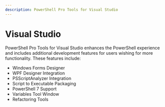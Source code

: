 ```yaml
---
description: PowerShell Pro Tools for Visual Studio
---
```


# Visual Studio

PowerShell Pro Tools for Visual Studio enhances the PowerShell experience and includes additional development features for users wishing for more functionality. These features include:&#x20;

* Windows Forms Designer
* WPF Designer Integration
* PSScriptAnalyzer Integration
* Script to Executable Packaging&#x20;
* PowerShell 7 Support
* Variables Tool Window
* Refactoring Tools
